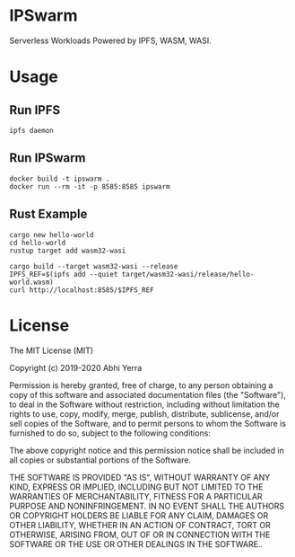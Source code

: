 # IPSwarm

Serverless Workloads Powered by IPFS, WASM, WASI.

# Usage

## Run IPFS

```
ipfs daemon
```

## Run IPSwarm

```
docker build -t ipswarm .
docker run --rm -it -p 8585:8585 ipswarm
```

## Rust Example

```
cargo new hello-world
cd hello-world
rustup target add wasm32-wasi

cargo build --target wasm32-wasi --release
IPFS_REF=$(ipfs add --quiet target/wasm32-wasi/release/hello-world.wasm)
curl http://localhost:8585/$IPFS_REF

```

# License

The MIT License (MIT)

Copyright (c) 2019-2020 Abhi Yerra

Permission is hereby granted, free of charge, to any person obtaining a copy
of this software and associated documentation files (the "Software"), to deal
in the Software without restriction, including without limitation the rights
to use, copy, modify, merge, publish, distribute, sublicense, and/or sell
copies of the Software, and to permit persons to whom the Software is
furnished to do so, subject to the following conditions:

The above copyright notice and this permission notice shall be included in
all copies or substantial portions of the Software.

THE SOFTWARE IS PROVIDED "AS IS", WITHOUT WARRANTY OF ANY KIND, EXPRESS OR
IMPLIED, INCLUDING BUT NOT LIMITED TO THE WARRANTIES OF MERCHANTABILITY,
FITNESS FOR A PARTICULAR PURPOSE AND NONINFRINGEMENT. IN NO EVENT SHALL THE
AUTHORS OR COPYRIGHT HOLDERS BE LIABLE FOR ANY CLAIM, DAMAGES OR OTHER
LIABILITY, WHETHER IN AN ACTION OF CONTRACT, TORT OR OTHERWISE, ARISING FROM,
OUT OF OR IN CONNECTION WITH THE SOFTWARE OR THE USE OR OTHER DEALINGS IN
THE SOFTWARE..